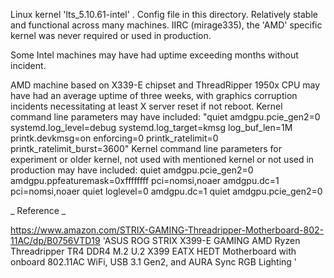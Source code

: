 


Linux kernel 'lts_5.10.61-intel' . Config file in this directory. Relatively stable and functional across many machines.
IIRC (mirage335), the 'AMD' specific kernel was never required or used in production.


Some Intel machines may have had uptime exceeding months without incident.


AMD machine based on X339-E chipset and ThreadRipper 1950x CPU may have had an average uptime of three weeks, with graphics corruption incidents necessitating at least X server reset if not reboot.
Kernel command line parameters may have included:
"quiet amdgpu.pcie_gen2=0 systemd.log_level=debug systemd.log_target=kmsg log_buf_len=1M printk.devkmsg=on enforcing=0 printk_ratelimit=0 printk_ratelimit_burst=3600"
Kernel command line parameters for experiment or older kernel, not used with mentioned kernel or not used in production may have included:
quiet amdgpu.pcie_gen2=0 amdgpu.ppfeaturemask=0xffffffff
pci=nomsi,noaer
amdgpu.dc=1 pci=nomsi,noaer
quiet loglevel=0 amdgpu.dc=1
quiet amdgpu.pcie_gen2=0


_ Reference _

https://www.amazon.com/STRIX-GAMING-Threadripper-Motherboard-802-11AC/dp/B0756VTD19
 'ASUS ROG STRIX X399-E GAMING AMD Ryzen Threadripper TR4 DDR4 M.2 U.2 X399 EATX HEDT Motherboard with onboard 802.11AC WiFi, USB 3.1 Gen2, and AURA Sync RGB Lighting '






